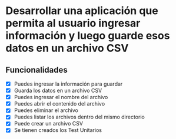 # Desarrollar una aplicación que permita al usuario ingresar información y luego guarde esos datos en un archivo CSV

## Funcionalidades

- [x]  Puedes ingresar la información para guardar
- [x]  Guarda los datos en un archivo CSV
- [x]  Puedes ingresar el nombre del archivo
- [x]  Puedes abrir el contenido del archivo
- [x]  Puedes eliminar el archivo
- [x]  Puedes listar los archivos dentro del mismo directorio
- [x]  Puede crear un archivo CSV
- [x]  Se tienen creados los Test Unitarios
